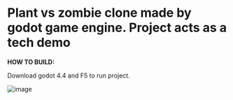 # Plant vs zombie clone made by godot game engine. Project acts as a tech demo

**HOW TO BUILD:**

Download godot 4.4 and F5 to run project.

![image](https://github.com/user-attachments/assets/6adc160c-bf2e-41ad-a10a-2a6f451015c3)
